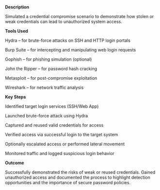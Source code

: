 
**Description**

Simulated a credential compromise scenario to demonstrate how stolen or weak credentials can lead to unauthorized system access.

**Tools Used**

Hydra – for brute-force attacks on SSH and HTTP login portals

Burp Suite – for intercepting and manipulating web login requests

Gophish – for phishing simulation (optional)

John the Ripper – for password hash cracking

Metasploit – for post-compromise exploitation

Wireshark – for network traffic analysis

**Key Steps**

Identified target login services (SSH/Web App)

Launched brute-force attack using Hydra

Captured and reused valid credentials for access

Verified access via successful login to the target system

Optionally escalated access or performed lateral movement

Monitored traffic and logged suspicious login behavior

**Outcome**

Successfully demonstrated the risks of weak or reused credentials. Gained unauthorized access and documented the process to highlight detection opportunities and the importance of secure password policies.

